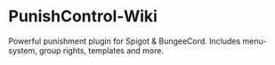 # PunishControl-Wiki
Powerful punishment plugin for Spigot &amp; BungeeCord. Includes menu-system, group rights, templates and more.
